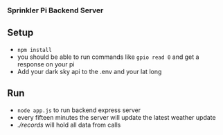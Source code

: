 ### Sprinkler Pi Backend Server

## Setup
- `npm install`
- you should be able to run commands like `gpio read 0` and get a response on your pi
- Add your dark sky api to the .env and your lat long

## Run
- `node app.js` to run backend express server
- every fifteen minutes the server will update the latest weather update
- *./records* will hold all data from calls